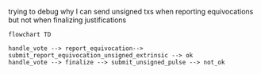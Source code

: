 trying to debug why I can send unsigned txs when reporting equivocations but not when finalizing justifications

``` mermaid
flowchart TD

handle_vote --> report_equivocation--> submit_report_equivocation_unsigned_extrinsic --> ok
handle_vote --> finalize --> submit_unsigned_pulse --> not_ok

```
